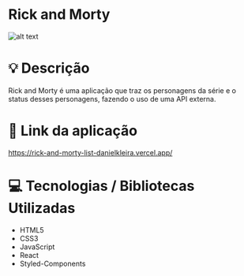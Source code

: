 # Rick and Morty

![alt text](https://i.ibb.co/M17kd0x/Rickand.jpg)

# :bulb: Descrição

Rick and Morty é uma aplicação que traz os personagens da série e o status desses personagens, fazendo o uso de uma API externa.

# :link: Link da aplicação

https://rick-and-morty-list-danielkleira.vercel.app/

# :computer: Tecnologias / Bibliotecas Utilizadas

- HTML5
- CSS3
- JavaScript
- React
- Styled-Components
